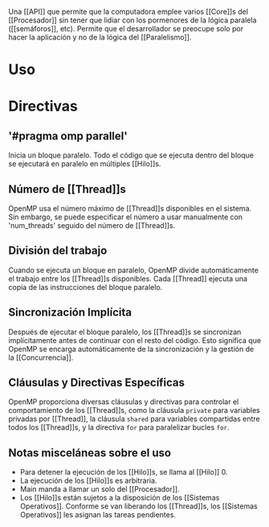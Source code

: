 Una [[API]] que permite que la computadora emplee varios [[Core]]s del [[Procesador]] sin tener que lidiar con los pormenores de la lógica paralela ([[semáforos]], etc).  Permite que el desarrollador se preocupe solo por hacer la aplicación y no de la lógica del [[Paralelismo]].


# Uso
# Directivas
## '#pragma omp parallel'
Inicia un bloque paralelo. Todo el código que se ejecuta dentro del bloque se ejecutará en paralelo en múltiples [[Hilo]]s.

## Número de [[Thread]]s
OpenMP usa el número máximo de [[Thread]]s disponibles en el sistema. Sin embargo, se puede especificar el número a usar manualmente con 'num_threads' seguido del número de [[Thread]]s.

## División del trabajo 
Cuando se ejecuta un bloque en paralelo, OpenMP divide automáticamente el trabajo entre los [[Thread]]s disponibles. Cada [[Thread]] ejecuta una copia de las instrucciones del bloque paralelo.

## Sincronización Implícita 
Después de ejecutar el bloque paralelo, los [[Thread]]s se sincronizan implícitamente antes de continuar con el resto del código. Esto significa que OpenMP se encarga automáticamente de la sincronización y la gestión de la [[Concurrencia]].

## Cláusulas y Directivas Específicas
OpenMP proporciona diversas cláusulas y directivas para controlar el comportamiento de los [[Thread]]s, como la cláusula `private` para variables privadas por [[Thread]], la cláusula `shared` para variables compartidas entre todos los [[Thread]]s, y la directiva `for` para paralelizar bucles `for`.

## Notas misceláneas sobre el uso
- Para detener la ejecución de los [[Hilo]]s, se llama al [[Hilo]] 0.
- La ejecución de los [[Hilo]]s es arbitraria.
- Main manda a llamar un solo del [[Procesador]]. 
- Los [[Hilo]]s están sujetos a la disposición de los [[Sistemas Operativos]]. Conforme se van liberando los [[Thread]]s, los [[Sistemas Operativos]] les asignan las tareas pendientes. 


